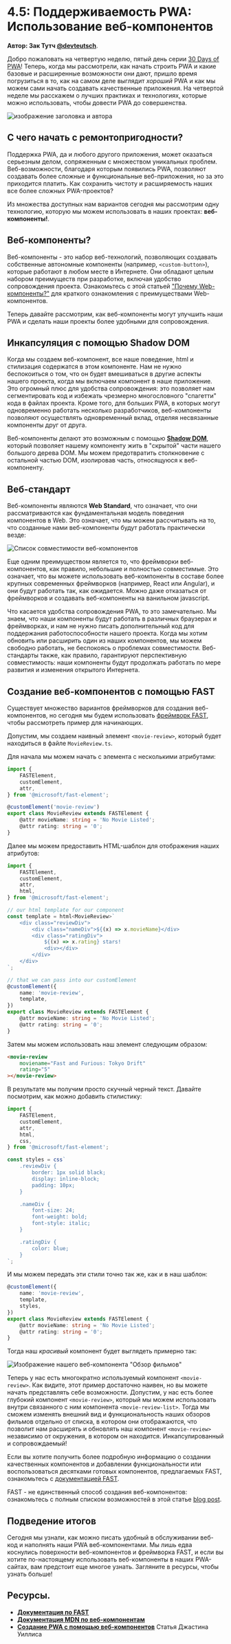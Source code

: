 # 4.5: Поддерживаемость PWA: Использование веб-компонентов

**Автор: Зак Тутч [@devteutsch](https://twitter.com/devteutsch)**.

Добро пожаловать на четвертую неделю, пятый день серии [30 Days of PWA](https://aka.ms/learn-pwa/30Days-blog)! Теперь, когда мы рассмотрели, как начать строить PWA и какие базовые и расширенные возможности они дают, пришло время погрузиться в то, как на самом деле выглядит _хороший_ PWA и как мы можем сами начать создавать качественные приложения. На четвертой неделе мы расскажем о лучших практиках и технологиях, которые можно использовать, чтобы довести PWA до совершенства.

![изображение заголовка и автора](_media/day5.png)

## С чего начать с ремонтопригодности?

Поддержка PWA, да и любого другого приложения, может оказаться серьезным делом, сопряженным с множеством уникальных проблем. Веб-возможности, благодаря которым появились PWA, позволяют создавать более сложные и функциональные веб-приложения, но за это приходится платить. Как сохранить чистоту и расширяемость наших все более сложных PWA-проектов?

Из множества доступных нам вариантов сегодня мы рассмотрим одну технологию, которую мы можем использовать в наших проектах: **веб-компоненты!**.

## Веб-компоненты?

Веб-компоненты - это набор веб-технологий, позволяющих создавать собственные автономные компоненты (например, `<custom-button>`), которые работают в любом месте в Интернете. Они обладают целым набором преимуществ при разработке, включая удобство сопровождения проекта. Ознакомьтесь с этой статьей ["Почему Web-компоненты?"](https://aka.ms/learn-pwa/30days-4.5/fast.design/docs/resources/why-web-components) для краткого ознакомления с преимуществами Web-компонентов.

Теперь давайте рассмотрим, как веб-компоненты могут улучшить наши PWA и сделать наши проекты более удобными для сопровождения.

## Инкапсуляция с помощью Shadow DOM

Когда мы создаем веб-компонент, все наше поведение, html и стилизация содержатся в этом компоненте. Нам не нужно беспокоиться о том, что он будет вмешиваться в другие аспекты нашего проекта, когда мы включаем компонент в наше приложение. Это огромный плюс для удобства сопровождения: это позволяет нам сегментировать код и избежать чрезмерно многословного "спагетти" кода в файлах проекта. Кроме того, для больших PWA, в которых могут одновременно работать несколько разработчиков, веб-компоненты позволяют осуществлять одновременный вклад, отделяя несвязанные компоненты друг от друга.

Веб-компоненты делают это возможным с помощью [**Shadow DOM**](https://aka.ms/learn-pwa/30days-4.5/developer.mozilla.org/docs/Web/Web_Components/Using_shadow_DOM), который позволяет нашему компоненту жить в "скрытой" части нашего большого дерева DOM. Мы можем предотвратить столкновение с остальной частью DOM, изолировав часть, относящуюся к веб-компоненту.

## Веб-стандарт

Веб-компоненты являются **Web Standard**, что означает, что они рассматриваются как фундаментальная модель поведения компонентов в Web. Это означает, что мы можем рассчитывать на то, что созданные нами веб-компоненты будут работать практически везде:

![Список совместимости веб-компонентов](_media/component-web-standards.png)

Еще одним преимуществом является то, что фреймворки веб-компонентов, как правило, небольшие и полностью совместимые. Это означает, что вы можете использовать веб-компоненты в составе более крупных современных фреймворков (например, React или Angular), и они будут работать так, как ожидается. Можно даже отказаться от фреймворков и создавать веб-компоненты на ванильном javascript.

Что касается удобства сопровождения PWA, то это замечательно. Мы знаем, что наши компоненты будут работать в различных браузерах и фреймворках, и нам не нужно писать дополнительный код для поддержания работоспособности нашего проекта. Когда мы хотим обновить или расширить один из наших компонентов, мы можем свободно работать, не беспокоясь о проблемах совместимости. Веб-стандарты также, как правило, гарантируют перспективную совместимость: наши компоненты будут продолжать работать по мере развития и изменения открытого Интернета.

## Создание веб-компонентов с помощью FAST

Существует множество вариантов фреймворков для создания веб-компонентов, но сегодня мы будем использовать [фреймворк FAST](https://aka.ms/learn-pwa/30days-4.5/fast.design/docs/introduction), чтобы рассмотреть пример для начинающих.

Допустим, мы создаем наивный элемент `<movie-review>`, который будет находиться в файле `MovieReview.ts`.

Для начала мы можем начать с элемента с несколькими атрибутами:

```typescript
import {
    FASTElement,
    customElement,
    attr,
} from '@microsoft/fast-element';

@customElement('movie-review')
export class MovieReview extends FASTElement {
    @attr movieName: string = 'No Movie Listed';
    @attr rating: string = '0';
}
```

Далее мы можем предоставить HTML-шаблон для отображения наших атрибутов:

```typescript
import {
    FASTElement,
    customElement,
    attr,
    html,
} from '@microsoft/fast-element';

// our html template for our component
const template = html<MovieReview>`
    <div class="reviewDiv">
        <div class="nameDiv">${(x) => x.movieName}</div>
        <div class="ratingDiv">
            ${(x) => x.rating} stars!
            <div></div>
        </div>
    </div>
`;

// that we can pass into our customElement
@customElement({
    name: 'movie-review',
    template,
})
export class MovieReview extends FASTElement {
    @attr movieName: string = 'No Movie Listed';
    @attr rating: string = '0';
}
```

Затем мы можем использовать наш элемент следующим образом:

```html
<movie-review
    moviename="Fast and Furious: Tokyo Drift"
    rating="5"
></movie-review>
```

В результате мы получим просто скучный черный текст. Давайте посмотрим, как можно добавить стилистику:

```typescript
import {
    FASTElement,
    customElement,
    attr,
    html,
    css,
} from '@microsoft/fast-element';

const styles = css`
    .reviewDiv {
        border: 1px solid black;
        display: inline-block;
        padding: 10px;
    }

    .nameDiv {
        font-size: 24;
        font-weight: bold;
        font-style: italic;
    }

    .ratingDiv {
        color: blue;
    }
`;
```

И мы можем передать эти стили точно так же, как и в наш шаблон:

```typescript
@customElement({
    name: 'movie-review',
    template,
    styles,
})
export class MovieReview extends FASTElement {
    @attr movieName: string = 'No Movie Listed';
    @attr rating: string = '0';
}
```

Тогда наш _красивый_ компонент будет выглядеть примерно так:

![Изображение нашего веб-компонента "Обзор фильмов"](_media/movie-review.png)

Теперь у нас есть многократно используемый компонент `<movie-review>`. Как видите, этот пример достаточно наивен, но вы можете начать представлять себе возможности. Допустим, у нас есть более глубокий компонент `<movie-review>`, который мы можем использовать внутри связанного с ним компонента `<movie-review-list>`. Тогда мы сможем изменять внешний вид и функциональность наших обзоров фильмов отдельно от списка, в котором они отображаются, что позволит нам расширять и обновлять наш компонент `<movie-review>` независимо от окружения, в котором он находится. Инкапсулированный и сопровождаемый!

Если вы хотите получить более подробную информацию о создании качественных компонентов и добавлении функциональности или воспользоваться десятками готовых компонентов, предлагаемых FAST, ознакомьтесь с [документацией FAST](https://aka.ms/learn-pwa/30days-4.5/fast.design/docs/introduction).

FAST - не единственный способ создания веб-компонентов: ознакомьтесь с полным списком возможностей в этой статье [blog post](https://aka.ms/learn-pwa/30days-4.5/webcomponents.dev/blog/all-the-ways-to-make-a-web-component).

## Подведение итогов

Сегодня мы узнали, как можно писать удобный в обслуживании веб-код и наполнять наши PWA веб-компонентами. Мы лишь едва коснулись поверхности веб-компонентов и фреймворка FAST, и если вы хотите по-настоящему использовать веб-компоненты в наших PWA-сайтах, вам предстоит еще многое узнать. Загляните в ресурсы, чтобы узнать больше!

## Ресурсы.

-   **[Документация по FAST](https://aka.ms/learn-pwa/30days-4.5/fast.design/docs/introduction)**
-   **[Документация MDN по веб-компонентам](https://aka.ms/learn-pwa/30days-4.5/developer.mozilla.org/docs/Web/Web_Components)**
-   **[Создание PWA с помощью веб-компонентов](https://aka.ms/learn-pwa/30days-4.5/medium.com/pwabuilder/building-pwas-with-web-components-33f986bf8e4c)** Статья Джастина Уиллиса
